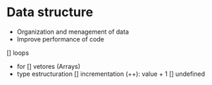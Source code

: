 # Data structure

- Organization and menagement of data
- Improve performance of code

[] loops
  - for
[] vetores (Arrays)
  - type estructuration
[] incrementation (++): value + 1
[] undefined


